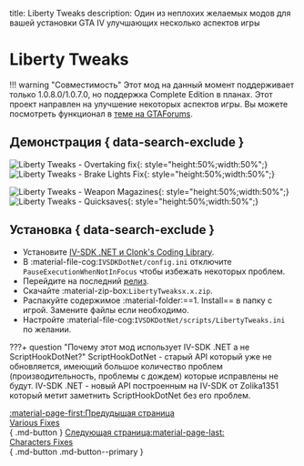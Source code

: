 title: Liberty Tweaks
description: Один из неплохих желаемых модов для вашей установки GTA IV улучшающих несколько аспектов игры

# Liberty Tweaks
!!! warning "Совместимость"
    Этот мод на данный момент поддерживает только 1.0.8.0/1.0.7.0, но поддержка Complete Edition в планах.
Этот проект направлен на улучшение некоторых аспектов игры. Вы можете посмотреть функционал в [теме на GTAForums](https://gtaforums.com/topic/991160-liberty-tweaks/).

## Демонстрация { data-search-exclude }
![Liberty Tweaks - Overtaking fix](https://media.giphy.com/media/612lWEiuUnPgn6KD98/giphy.gif){: style="height:50%;width:50%";} ![Liberty Tweaks - Brake Lights Fix](https://media.giphy.com/media/3IOojdksuttI94tytB/giphy.gif){: style="height:50%;width:50%";}

![Liberty Tweaks - Weapon Magazines](https://media.giphy.com/media/9WkHpgdodMMkVwSxQK/giphy.gif){: style="height:50%;width:50%";} ![Liberty Tweaks - Quicksaves](https://media.giphy.com/media/gJsHuySiJtuM4odkNF/giphy.gif){: style="height:50%;width:50%";}
## Установка { data-search-exclude }
* Установите [IV-SDK .NET и Clonk's Coding Library](../../mod-dependencies/#iv-sdk-net).
* В :material-file-cog:`IVSDKDotNet/config.ini` отключите `PauseExecutionWhenNotInFocus` чтобы избежать некоторых проблем.
* Перейдите на последний [релиз](https://github.com/catsmackaroo/LibertyTweaks/releases/latest).
* Скачайте :material-zip-box:`LibertyTweaksx.x.zip`.
* Распакуйте содержимое :material-folder:==1. Install== в папку с игрой. Замените файлы если необходимо.
* Настройте :material-file-cog:`IVSDKDotNet/scripts/LibertyTweaks.ini` по желании.

???+ question "Почему этот мод использует IV-SDK .NET а не ScriptHookDotNet?"
    ScriptHookDotNet - старый API который уже не обновляется, имеющий большое количество проблем (производительность, проблемы с дождем) которые исправлены не будут. IV-SDK .NET - новый API построенным на IV-SDK от Zolika1351 который метит заметнить ScriptHookDotNet без его проблем.

[:material-page-first:Предудыщая страница <br>Various Fixes</br>](variousfixes.md){ .md-button } [Следующая страница:material-page-last: <br>Characters Fixes</br>](charactersfixes.md){ .md-button .md-button--primary }